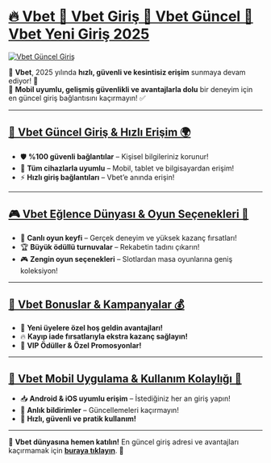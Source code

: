# [🔥 Vbet 🚀 Vbet Giriş 🎯 Vbet Güncel 💎 Vbet Yeni Giriş 2025](https://www.betgiris.site)

[![Vbet Güncel Giriş](https://i.postimg.cc/T25WbZmL/Vbet-G1.png)](https://www.betgiris.site)

🔹 **Vbet**, 2025 yılında **hızlı, güvenli ve kesintisiz erişim** sunmaya devam ediyor! 🚀  
🔹 **Mobil uyumlu, gelişmiş güvenlikli ve avantajlarla dolu** bir deneyim için en güncel giriş bağlantısını kaçırmayın! ✅  

---

## [🔑 Vbet Güncel Giriş & Hızlı Erişim 🌍](https://www.betgiris.site)

- 🛡️ **%100 güvenli bağlantılar** – Kişisel bilgileriniz korunur!  
- 📲 **Tüm cihazlarla uyumlu** – Mobil, tablet ve bilgisayardan erişim!  
- ⚡ **Hızlı giriş bağlantıları** – Vbet’e anında erişin!  

---

## [🎮 Vbet Eğlence Dünyası & Oyun Seçenekleri 🎰](https://www.betgiris.site)

- 🎲 **Canlı oyun keyfi** – Gerçek deneyim ve yüksek kazanç fırsatları!  
- 🏆 **Büyük ödüllü turnuvalar** – Rekabetin tadını çıkarın!  
- 🎮 **Zengin oyun seçenekleri** – Slotlardan masa oyunlarına geniş koleksiyon!  

---

## [🎁 Vbet Bonuslar & Kampanyalar 💰](https://www.betgiris.site)

- 🎉 **Yeni üyelere özel hoş geldin avantajları!**  
- 🔥 **Kayıp iade fırsatlarıyla ekstra kazanç sağlayın!**  
- 🎊 **VIP Ödüller & Özel Promosyonlar!**  

---

## [📱 Vbet Mobil Uygulama & Kullanım Kolaylığı 🚀](https://www.betgiris.site)

- 📥 **Android & iOS uyumlu erişim** – İstediğiniz her an giriş yapın!  
- 📢 **Anlık bildirimler** – Güncellemeleri kaçırmayın!  
- 🚀 **Hızlı, güvenli ve pratik kullanım!**  

---

🌟 **Vbet dünyasına hemen katılın!** En güncel giriş adresi ve avantajları kaçırmamak için [**buraya tıklayın**](https://www.betgiris.site). 🎯  
